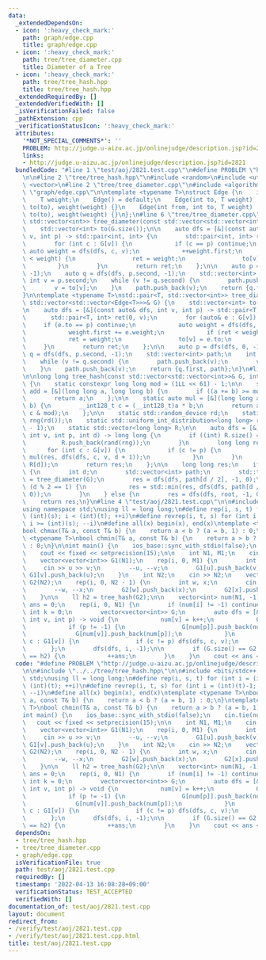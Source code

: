 ```yaml
---
data:
  _extendedDependsOn:
  - icon: ':heavy_check_mark:'
    path: graph/edge.cpp
    title: graph/edge.cpp
  - icon: ':heavy_check_mark:'
    path: tree/tree_diameter.cpp
    title: Diameter of a Tree
  - icon: ':heavy_check_mark:'
    path: tree/tree_hash.hpp
    title: tree/tree_hash.hpp
  _extendedRequiredBy: []
  _extendedVerifiedWith: []
  _isVerificationFailed: false
  _pathExtension: cpp
  _verificationStatusIcon: ':heavy_check_mark:'
  attributes:
    '*NOT_SPECIAL_COMMENTS*': ''
    PROBLEM: http://judge.u-aizu.ac.jp/onlinejudge/description.jsp?id=2821
    links:
    - http://judge.u-aizu.ac.jp/onlinejudge/description.jsp?id=2821
  bundledCode: "#line 1 \"test/aoj/2821.test.cpp\"\n#define PROBLEM \"http://judge.u-aizu.ac.jp/onlinejudge/description.jsp?id=2821\"\
    \n\n#line 2 \"tree/tree_hash.hpp\"\n#include <random>\n#include <utility>\n#include\
    \ <vector>\n#line 2 \"tree/tree_diameter.cpp\"\n#include <algorithm>\n#line 2\
    \ \"graph/edge.cpp\"\n\ntemplate <typename T>\nstruct Edge {\n    int from, to;\n\
    \    T weight;\n    Edge() = default;\n    Edge(int to, T weight) : from(-1),\
    \ to(to), weight(weight) {}\n    Edge(int from, int to, T weight) : from(from),\
    \ to(to), weight(weight) {}\n};\n#line 6 \"tree/tree_diameter.cpp\"\n\nstd::pair<int,\
    \ std::vector<int>> tree_diameter(const std::vector<std::vector<int>>& G) {\n\
    \    std::vector<int> to(G.size());\n\n    auto dfs = [&](const auto& dfs, int\
    \ v, int p) -> std::pair<int, int> {\n        std::pair<int, int> ret(0, v);\n\
    \        for (int c : G[v]) {\n            if (c == p) continue;\n           \
    \ auto weight = dfs(dfs, c, v);\n            ++weight.first;\n            if (ret\
    \ < weight) {\n                ret = weight;\n                to[v] = c;\n   \
    \         }\n        }\n        return ret;\n    };\n\n    auto p = dfs(dfs, 0,\
    \ -1);\n    auto q = dfs(dfs, p.second, -1);\n    std::vector<int> path;\n   \
    \ int v = p.second;\n    while (v != q.second) {\n        path.push_back(v);\n\
    \        v = to[v];\n    }\n    path.push_back(v);\n    return {q.first, path};\n\
    }\n\ntemplate <typename T>\nstd::pair<T, std::vector<int>> tree_diameter(const\
    \ std::vector<std::vector<Edge<T>>>& G) {\n    std::vector<int> to(G.size());\n\
    \n    auto dfs = [&](const auto& dfs, int v, int p) -> std::pair<T, int> {\n \
    \       std::pair<T, int> ret(0, v);\n        for (auto& e : G[v]) {\n       \
    \     if (e.to == p) continue;\n            auto weight = dfs(dfs, e.to, v);\n\
    \            weight.first += e.weight;\n            if (ret < weight) {\n    \
    \            ret = weight;\n                to[v] = e.to;\n            }\n   \
    \     }\n        return ret;\n    };\n\n    auto p = dfs(dfs, 0, -1);\n    auto\
    \ q = dfs(dfs, p.second, -1);\n    std::vector<int> path;\n    int v = p.second;\n\
    \    while (v != q.second) {\n        path.push_back(v);\n        v = to[v];\n\
    \    }\n    path.push_back(v);\n    return {q.first, path};\n}\n#line 6 \"tree/tree_hash.hpp\"\
    \n\nlong long tree_hash(const std::vector<std::vector<int>>& G, int root = -1)\
    \ {\n    static constexpr long long mod = (1LL << 61) - 1;\n\n    static auto\
    \ add = [&](long long a, long long b) {\n        if ((a += b) >= mod) a -= mod;\n\
    \        return a;\n    };\n\n    static auto mul = [&](long long a, long long\
    \ b) {\n        __int128_t c = (__int128_t)a * b;\n        return add(c >> 61,\
    \ c & mod);\n    };\n\n    static std::random_device rd;\n    static std::mt19937_64\
    \ rng(rd());\n    static std::uniform_int_distribution<long long> rand(1, mod\
    \ - 1);\n    static std::vector<long long> R;\n\n    auto dfs = [&](auto& dfs,\
    \ int v, int p, int d) -> long long {\n        if ((int) R.size() == d) {\n  \
    \          R.push_back(rand(rng));\n        }\n        long long res = 1;\n  \
    \      for (int c : G[v]) {\n            if (c != p) {\n                res =\
    \ mul(res, dfs(dfs, c, v, d + 1));\n            }\n        }\n        res = add(res,\
    \ R[d]);\n        return res;\n    };\n\n    long long res;\n    if (root == -1)\
    \ {\n        int d;\n        std::vector<int> path;\n        std::tie(d, path)\
    \ = tree_diameter(G);\n        res = dfs(dfs, path[d / 2], -1, 0);\n        if\
    \ (d % 2 == 1) {\n            res = std::min(res, dfs(dfs, path[d / 2 + 1], -1,\
    \ 0));\n        }\n    } else {\n        res = dfs(dfs, root, -1, 0);\n    }\n\
    \    return res;\n}\n#line 4 \"test/aoj/2821.test.cpp\"\n\n#include <bits/stdc++.h>\n\
    using namespace std;\nusing ll = long long;\n#define rep(i, s, t) for (int i =\
    \ (int)(s); i < (int)(t); ++i)\n#define revrep(i, t, s) for (int i = (int)(t)-1;\
    \ i >= (int)(s); --i)\n#define all(x) begin(x), end(x)\ntemplate <typename T>\n\
    bool chmax(T& a, const T& b) {\n    return a < b ? (a = b, 1) : 0;\n}\ntemplate\
    \ <typename T>\nbool chmin(T& a, const T& b) {\n    return a > b ? (a = b, 1)\
    \ : 0;\n}\n\nint main() {\n    ios_base::sync_with_stdio(false);\n    cin.tie(nullptr);\n\
    \    cout << fixed << setprecision(15);\n\n    int N1, M1;\n    cin >> N1 >> M1;\n\
    \    vector<vector<int>> G1(N1);\n    rep(i, 0, M1) {\n        int u, v;\n   \
    \     cin >> u >> v;\n        --u, --v;\n        G1[u].push_back(v);\n       \
    \ G1[v].push_back(u);\n    }\n    int N2;\n    cin >> N2;\n    vector<vector<int>>\
    \ G2(N2);\n    rep(i, 0, N2 - 1) {\n        int w, x;\n        cin >> w >> x;\n\
    \        --w, --x;\n        G2[w].push_back(x);\n        G2[x].push_back(w);\n\
    \    }\n\n    ll h2 = tree_hash(G2);\n\n    vector<int> num(N1, -1);\n    int\
    \ ans = 0;\n    rep(i, 0, N1) {\n        if (num[i] != -1) continue;\n       \
    \ int k = 0;\n        vector<vector<int>> G;\n        auto dfs = [&](auto& dfs,\
    \ int v, int p) -> void {\n            num[v] = k++;\n            G.emplace_back();\n\
    \            if (p != -1) {\n                G[num[p]].push_back(num[v]);\n  \
    \              G[num[v]].push_back(num[p]);\n            }\n            for (int\
    \ c : G1[v]) {\n                if (c != p) dfs(dfs, c, v);\n            }\n \
    \       };\n        dfs(dfs, i, -1);\n\n        if (G.size() == G2.size() && tree_hash(G)\
    \ == h2) {\n            ++ans;\n        }\n    }\n    cout << ans << endl;\n}\n"
  code: "#define PROBLEM \"http://judge.u-aizu.ac.jp/onlinejudge/description.jsp?id=2821\"\
    \n\n#include \"../../tree/tree_hash.hpp\"\n\n#include <bits/stdc++.h>\nusing namespace\
    \ std;\nusing ll = long long;\n#define rep(i, s, t) for (int i = (int)(s); i <\
    \ (int)(t); ++i)\n#define revrep(i, t, s) for (int i = (int)(t)-1; i >= (int)(s);\
    \ --i)\n#define all(x) begin(x), end(x)\ntemplate <typename T>\nbool chmax(T&\
    \ a, const T& b) {\n    return a < b ? (a = b, 1) : 0;\n}\ntemplate <typename\
    \ T>\nbool chmin(T& a, const T& b) {\n    return a > b ? (a = b, 1) : 0;\n}\n\n\
    int main() {\n    ios_base::sync_with_stdio(false);\n    cin.tie(nullptr);\n \
    \   cout << fixed << setprecision(15);\n\n    int N1, M1;\n    cin >> N1 >> M1;\n\
    \    vector<vector<int>> G1(N1);\n    rep(i, 0, M1) {\n        int u, v;\n   \
    \     cin >> u >> v;\n        --u, --v;\n        G1[u].push_back(v);\n       \
    \ G1[v].push_back(u);\n    }\n    int N2;\n    cin >> N2;\n    vector<vector<int>>\
    \ G2(N2);\n    rep(i, 0, N2 - 1) {\n        int w, x;\n        cin >> w >> x;\n\
    \        --w, --x;\n        G2[w].push_back(x);\n        G2[x].push_back(w);\n\
    \    }\n\n    ll h2 = tree_hash(G2);\n\n    vector<int> num(N1, -1);\n    int\
    \ ans = 0;\n    rep(i, 0, N1) {\n        if (num[i] != -1) continue;\n       \
    \ int k = 0;\n        vector<vector<int>> G;\n        auto dfs = [&](auto& dfs,\
    \ int v, int p) -> void {\n            num[v] = k++;\n            G.emplace_back();\n\
    \            if (p != -1) {\n                G[num[p]].push_back(num[v]);\n  \
    \              G[num[v]].push_back(num[p]);\n            }\n            for (int\
    \ c : G1[v]) {\n                if (c != p) dfs(dfs, c, v);\n            }\n \
    \       };\n        dfs(dfs, i, -1);\n\n        if (G.size() == G2.size() && tree_hash(G)\
    \ == h2) {\n            ++ans;\n        }\n    }\n    cout << ans << endl;\n}\n"
  dependsOn:
  - tree/tree_hash.hpp
  - tree/tree_diameter.cpp
  - graph/edge.cpp
  isVerificationFile: true
  path: test/aoj/2821.test.cpp
  requiredBy: []
  timestamp: '2022-04-13 16:08:28+09:00'
  verificationStatus: TEST_ACCEPTED
  verifiedWith: []
documentation_of: test/aoj/2821.test.cpp
layout: document
redirect_from:
- /verify/test/aoj/2821.test.cpp
- /verify/test/aoj/2821.test.cpp.html
title: test/aoj/2821.test.cpp
---
```

